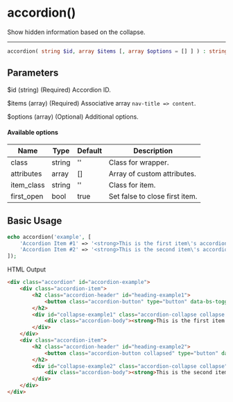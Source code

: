 # accordion()

Show hidden information based on the collapse.

---

```php {.function-name}
accordion( string $id, array $items [, array $options = [] ] ) : string
```

## Parameters

$id (string) (Required) Accordion ID.

$items (array) (Required) Associative array `nav-title => content`.

$options (array) (Optional) Additional options.

#### Available options

| Name       | Type   | Default | Description                    |
|------------|--------|---------|--------------------------------|
| class      | string | ''      | Class for wrapper.             |
| attributes | array  | []      | Array of custom attributes.    |
| item_class | string | ''      | Class for item.                |
| first_open | bool   | true    | Set false to close first item. |

## Basic Usage

```php
echo accordion('example', [
    'Accordion Item #1' => '<strong>This is the first item\'s accordion body.</strong>',
    'Accordion Item #2' => '<strong>This is the second item\'s accordion body.</strong>',
]);
```

<span class="html-output">HTML Output</span>

```html
<div class="accordion" id="accordion-example">
    <div class="accordion-item">
        <h2 class="accordion-header" id="heading-example1">
            <button class="accordion-button" type="button" data-bs-toggle="collapse" data-bs-target="#collapse-example1" aria-expanded="true" aria-controls="collapse-example1">Accordion Item #1</button>
        </h2>
        <div id="collapse-example1" class="accordion-collapse collapse show" aria-labelledby="heading-example1" data-bs-parent="#accordion-example">
            <div class="accordion-body"><strong>This is the first item's accordion body.</strong></div>
        </div>
    </div>
    <div class="accordion-item">
        <h2 class="accordion-header" id="heading-example2">
            <button class="accordion-button collapsed" type="button" data-bs-toggle="collapse" data-bs-target="#collapse-example2" aria-expanded="true" aria-controls="collapse-example2">Accordion Item #2</button>
        </h2>
        <div id="collapse-example2" class="accordion-collapse collapse" aria-labelledby="heading-example2" data-bs-parent="#accordion-example">
            <div class="accordion-body"><strong>This is the second item's accordion body.</strong></div>
        </div>
    </div>
</div>
```
